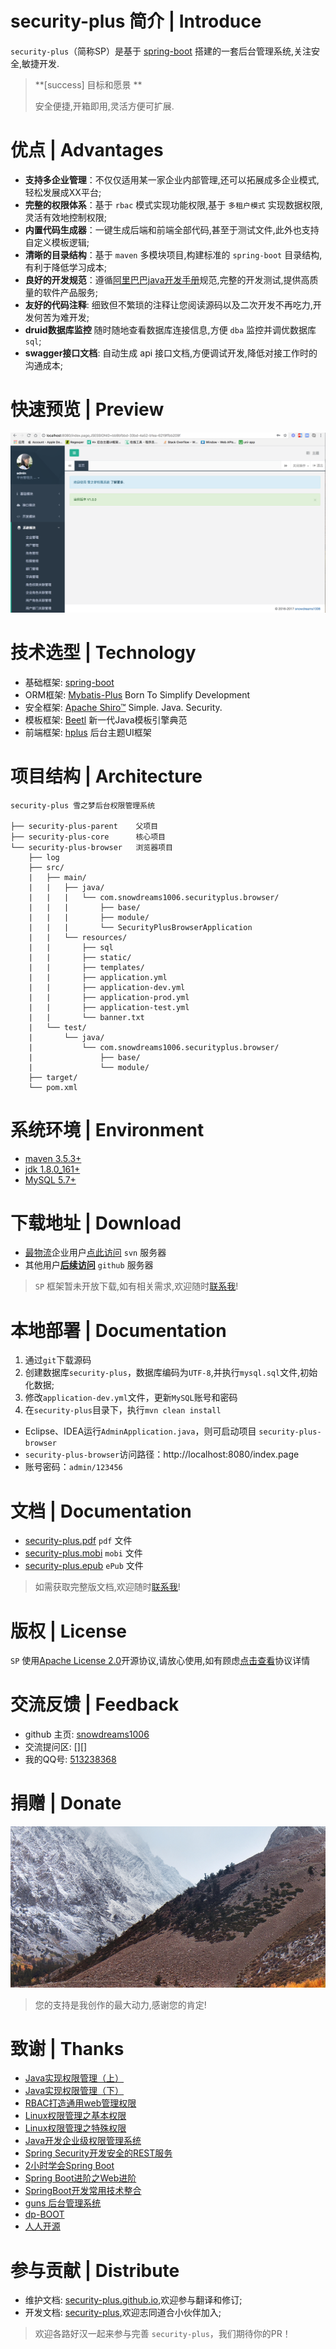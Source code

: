 # security-plus 简介 | Introduce

`security-plus`（简称SP）是基于 [spring-boot][spring-boot] 搭建的一套后台管理系统,关注安全,敏捷开发.

> **[success] 目标和愿景 ** 
> 
> 安全便捷,开箱即用,灵活方便可扩展.

# 优点 | Advantages
 
- **支持多企业管理**：不仅仅适用某一家企业内部管理,还可以拓展成多企业模式,轻松发展成XX平台;
- **完整的权限体系**：基于 `rbac` 模式实现功能权限,基于 `多租户模式` 实现数据权限,灵活有效地控制权限;
- **内置代码生成器**：一键生成后端和前端全部代码,甚至于测试文件,此外也支持自定义模板逻辑;
- **清晰的目录结构**：基于 `maven` 多模块项目,构建标准的 `spring-boot` 目录结构,有利于降低学习成本;
- **良好的开发规范**：遵循[阿里巴巴java开发手册][Alibaba-Java-Coding-Guidelines]规范,完整的开发测试,提供高质量的软件产品服务;
- **友好的代码注释**: 细致但不繁琐的注释让您阅读源码以及二次开发不再吃力,开发何苦为难开发;
- **druid数据库监控** 随时随地查看数据库连接信息,方便 `dba` 监控并调优数据库 `sql`;
- **swagger接口文档**: 自动生成 api 接口文档,方便调试开发,降低对接工作时的沟通成本;

# 快速预览 | Preview
![preview][preview]

# 技术选型 | Technology

- 基础框架: [spring-boot][spring-boot]
- ORM框架: [Mybatis-Plus][Mybatis-Plus] Born To Simplify Development
- 安全框架: [Apache Shiro™][Apache Shiro™] Simple. Java. Security.
- 模板框架: [Beetl][Beetl] 新一代Java模板引擎典范
- 前端框架: [hplus] 后台主题UI框架

# 项目结构 | Architecture

```
security-plus 雪之梦后台权限管理系统

├── security-plus-parent    父项目
├── security-plus-core      核心项目
└── security-plus-browser   浏览器项目
    ├── log
    ├── src/
    |   ├── main/
    |   |   ├── java/
    |   |   |   └── com.snowdreams1006.securityplus.browser/
    |   |   |       ├── base/
    |   |   |       ├── module/
    |   |   |       └── SecurityPlusBrowserApplication
    |   |   └── resources/
    |   |       ├── sql
    |   |       ├── static/
    |   |       ├── templates/
    |   |       ├── application.yml
    |   |       ├── application-dev.yml
    |   |       ├── application-prod.yml
    |   |       ├── application-test.yml
    |   |       └── banner.txt
    |   └── test/
    |       └── java/
    |           └── com.snowdreams1006.securityplus.browser/
    |               ├── base/
    |               └── module/
    ├── target/
    └── pom.xml

```

# 系统环境 | Environment

- [maven 3.5.3+](http://maven.apache.org/download.cgi "apache-maven")
- [jdk 1.8.0_161+](http://www.oracle.com/technetwork/java/javase/downloads/index.html "jdk8+")
- [MySQL 5.7+](https://www.mysql.com/downloads/ "mysql5.7+")

# 下载地址 | Download

- [最物流][zui56]企业用户[点此访问][zui56-server] `svn` 服务器
- 其他用户[**后续访问**][security-plus-demo] `github` 服务器

>  `SP` 框架暂未开放下载,如有相关需求,欢迎随时[联系我][qq-513238368]!

# 本地部署 | Documentation

1. 通过`git`下载源码
2. 创建数据库`security-plus`，数据库编码为`UTF-8`,并执行`mysql.sql`文件,初始化数据;
3. 修改`application-dev.yml`文件，更新`MySQL`账号和密码
4. 在`security-plus`目录下，执行`mvn clean install`

- Eclipse、IDEA运行`AdminApplication.java`，则可启动项目 `security-plus-browser`
- `security-plus-browser`访问路径：http://localhost:8080/index.page
- 账号密码：`admin/123456`

# 文档 | Documentation

- [security-plus.pdf](./security-plus.pdf 'security-plus.pdf') `pdf` 文件
- [security-plus.mobi](./security-plus.mobi 'security-plus.mobi') `mobi` 文件
- [security-plus.epub](./security-plus.epub 'security-plus.epub') `ePub` 文件

> 如需获取完整版文档,欢迎随时[联系我][qq-513238368]!

# 版权 | License

`SP` 使用[Apache License 2.0](http://www.apache.org/licenses/LICENSE-2.0 "LICENSE-2.0")开源协议,请放心使用,如有顾虑[点击查看](./LICENSE)协议详情

# 交流反馈 | Feedback

- github 主页: [snowdreams1006][github-snowdreams1006]
- 交流提问区: [][]
- 我的QQ号: [513238368][qq-513238368]

# 捐赠 | Donate

![wechat-alipay][wechat-alipay]

> 您的支持是我创作的最大动力,感谢您的肯定!

# 致谢 | Thanks

- [Java实现权限管理（上）](https://www.imooc.com/view/584 "Java实现权限管理（上）")
- [Java实现权限管理（下）](https://www.imooc.com/learn/629 "Java实现权限管理（下）")
- [RBAC打造通用web管理权限](https://www.imooc.com/learn/799 "RBAC打造通用web管理权限")
- [Linux权限管理之基本权限](https://www.imooc.com/learn/481 "Linux权限管理之基本权限")
- [Linux权限管理之特殊权限](https://www.imooc.com/learn/481 "Linux权限管理之特殊权限")
- [Java开发企业级权限管理系统](https://coding.imooc.com/class/149.html "Java开发企业级权限管理系统")
- [Spring Security开发安全的REST服务](https://coding.imooc.com/class/134.html "Spring Security开发安全的REST服务")
- [2小时学会Spring Boot](https://www.imooc.com/learn/767 "2小时学会Spring Boot")
- [Spring Boot进阶之Web进阶](https://www.imooc.com/learn/810 "Spring Boot进阶之Web进阶")
- [SpringBoot开发常用技术整合](https://www.imooc.com/learn/956 "SpringBoot开发常用技术整合")
- [guns 后台管理系统](https://github.com/stylefeng/Guns "Guns") 
- [dp-BOOT](https://github.com/HeroBarry/dp-BOOT "dp-BOOT")
- [人人开源](https://github.com/renrenio/renren-security "renren-security") 

# 参与贡献 | Distribute

- 维护文档: [security-plus.github.io][security-plus.github.io],欢迎参与翻译和修订;
- 开发文档: [security-plus][security-plus],欢迎志同道合小伙伴加入;

> 欢迎各路好汉一起来参与完善 `security-plus`，我们期待你的PR！




[security-plus]: https://github.com/security-plus "security-plus"
[security-plus.github.io]: https://github.com/security-plus/security-plus.github.io "security-plus.github.io"
[github-snowdreams1006]: https://github.com/snowdreams1006 "github-snowdreams1006"
[github-snowdreams1006-issues]: https://github.com/security-plus/security-plus.github.io/issues "github-snowdreams1006-issues"
[github-snowdreams1006-issues]: https://github.com/security-plus/security-plus.github.io/releases "github-snowdreams1006-issues"
[spring-boot]: http://spring.io/projects/spring-boot "spring-boot"
[Mybatis-Plus]: http://mp.baomidou.com "Mybatis-Plus"
[Apache Shiro™]: http://shiro.apache.org/ "Apache Shiro™"
[Beetl]: http://ibeetl.com/ "Beetl"
[hplus]: http://www.zi-han.net/theme/hplus/ "hplus"
[Alibaba-Java-Coding-Guidelines]: https://github.com/alibaba/Alibaba-Java-Coding-Guidelines "Alibaba-Java-Coding-Guidelines" 
[zui56-server]: https://120.26.100.4:8443/svn/zui56-server "zui56-server"
[security-plus-demo]: https://github.com/security-plus/security-plus-demo "security-plus-demo"
[zui56]: https://www.zui56.net "zui56"
[qq-513238368]: http://wpa.qq.com/msgrd?v=3&uin=513238368&site=qq&menu=yes "qq-513238368"

[preview]: ./static/image/preview.png "preview"
[wechat]: ./static/image/weixin.png "wechat"
[alipay]: ./static/image/alipay.png "alipay"
[wechat-alipay]: ./static/image/wechat-alipay.png "wechat-alipay"




